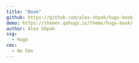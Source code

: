 ```yaml
---
title: "Book"
github: https://github.com/alex-shpak/hugo-book
demo: https://themes.gohugo.io/theme/hugo-book/
author: Alex Shpak
ssg:
  - Hugo
cms:
  - No Cms
---
```


